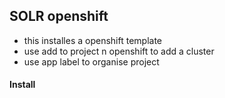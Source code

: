 ## SOLR openshift
- this installes a openshift template 
- use add to project n openshift to add a cluster
- use app label to organise project
#### Install
``` run make all
```
